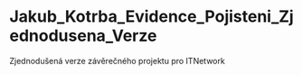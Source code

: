 # Jakub_Kotrba_Evidence_Pojisteni_Zjednodusena_Verze
Zjednodušená verze závěrečného projektu pro ITNetwork
